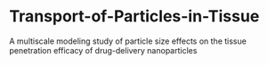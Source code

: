 # Transport-of-Particles-in-Tissue
A multiscale modeling study of particle size effects on the tissue penetration efficacy of drug-delivery nanoparticles
